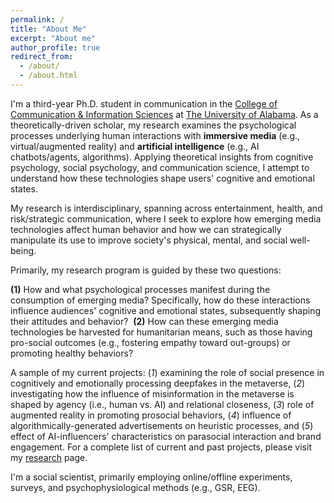 ```yaml
---
permalink: /
title: "About Me"
excerpt: "About me"
author_profile: true
redirect_from: 
  - /about/
  - /about.html
---
```




I'm a third-year Ph.D. student in communication in the [College of Communication & Information Sciences](https://cis.ua.edu) at [The University of Alabama](https://ua.edu). As a theoretically-driven scholar, my research examines the psychological processes underlying human interactions with **immersive media** (e.g., virtual/augmented reality) and **artificial intelligence** (e.g., AI chatbots/agents, algorithms). Applying theoretical insights from cognitive psychology, social psychology, and communication science, I attempt to understand how these technologies shape users' cognitive and emotional states. 

My research is interdisciplinary, spanning across entertainment, health, and risk/strategic communication, where I seek to explore how emerging media technologies affect human behavior and how we can strategically manipulate its use to improve society's physical, mental, and social well-being.

Primarily, my research program is guided by these two questions:

**(1)** How and what psychological processes manifest during the consumption of emerging media? Specifically, how do these interactions influence audiences' cognitive and emotional states, subsequently shaping their attitudes and behavior?
​
**(2)** How can these emerging media technologies be harvested for humanitarian means, such as those having pro-social outcomes (e.g., fostering empathy toward out-groups) or promoting healthy behaviors?

A sample of my current projects: (_1_) examining the role of social presence in cognitively and emotionally processing deepfakes in the metaverse, (_2_) investigating how the influence of misinformation in the metaverse is shaped by agency (i.e., human vs. AI) and relational closeness, (_3_) role of augmented reality in promoting prosocial behaviors, (_4_) influence of algorithmically-generated advertisements on heuristic processes, and (_5_) effect of AI-influencers' characteristics on parasocial interaction and brand engagement. For a complete list of current and past projects, please visit my [research](https://s-mikkilineni.github.io/Research/) page.

I'm a social scientist, primarily employing online/offline experiments, surveys, and psychophysiological methods (e.g., GSR, EEG).
